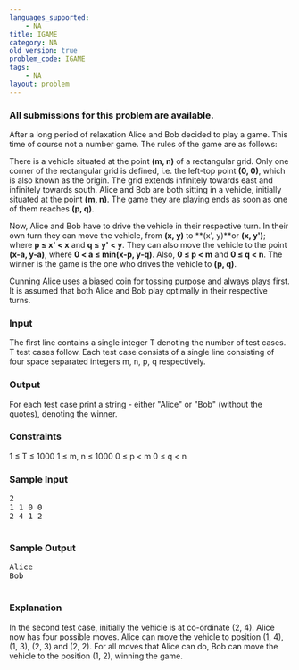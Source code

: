 ```yaml
---
languages_supported:
    - NA
title: IGAME
category: NA
old_version: true
problem_code: IGAME
tags:
    - NA
layout: problem
---
```

###  All submissions for this problem are available. 

After a long period of relaxation Alice and Bob decided to play a game. This time of course not a number game. The rules of the game are as follows:

There is a vehicle situated at the point **(m, n)** of a rectangular grid. Only one corner of the rectangular grid is defined, i.e. the left-top point **(0, 0)**, which is also known as the origin. The grid extends infinitely towards east and infinitely towards south. Alice and Bob are both sitting in a vehicle, initially situated at the point **(m, n)**. The game they are playing ends as soon as one of them reaches **(p, q)**.

Now, Alice and Bob have to drive the vehicle in their respective turn. In their own turn they can move the vehicle, from **(x, y)** to **(x', y)**or **(x, y')**; where **p ≤ x' < x** and **q ≤ y' < y**. They can also move the vehicle to the point **(x-a, y-a)**, where **0 < a ≤ min(x-p, y-q)**. Also, **0 ≤ p < m** and **0 ≤ q < n**. The winner is the game is the one who drives the vehicle to **(p, q)**.

Cunning Alice uses a biased coin for tossing purpose and always plays first. It is assumed that both Alice and Bob play optimally in their respective turns.

### Input

The first line contains a single integer T denoting the number of test cases. T test cases follow. Each test case consists of a single line consisting of four space separated integers m, n, p, q respectively.

### Output

For each test case print a string - either "Alice" or "Bob" (without the quotes), denoting the winner.

### Constraints

1 ≤ T ≤ 1000
1 ≤ m, n ≤ 1000
0 ≤ p < m
0 ≤ q < n

### Sample Input

<pre>2
1 1 0 0
2 4 1 2

</pre>
### Sample Output

<pre>Alice
Bob

</pre>
### Explanation

In the second test case, initially the vehicle is at co-ordinate (2, 4). Alice now has four possible moves. Alice can move the vehicle to position (1, 4), (1, 3), (2, 3) and (2, 2). For all moves that Alice can do, Bob can move the vehicle to the position (1, 2), winning the game.
